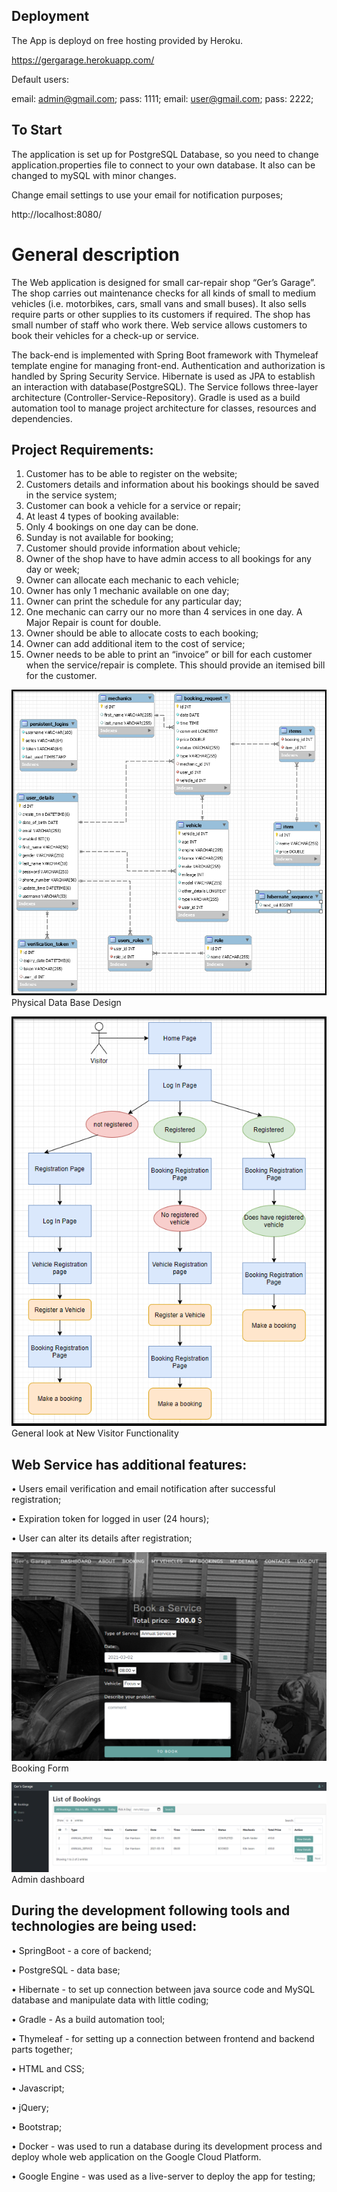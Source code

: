 ## Deployment

The App is deployd on free hosting provided by Heroku.

https://gergarage.herokuapp.com/

Default users:

email: admin@gmail.com; pass: 1111;
email: user@gmail.com; pass: 2222;

## To Start


The application is set up for PostgreSQL Database, so you need to change application.properties file to connect to your 
own database. It also can be changed to mySQL with minor changes.


Change email settings to use your email for notification purposes;

http://localhost:8080/



# General description

The Web application is designed for small car-repair shop “Ger’s Garage”. 
The shop carries out maintenance checks for all kinds of small to medium vehicles (i.e. motorbikes, cars, small vans and small buses).
It also sells require parts or other supplies to its customers if required. 
The shop has small number of staff who work there.
Web service allows customers to book their vehicles for a check-up or service.


The back-end is implemented with Spring Boot framework with 
Thymeleaf template engine for managing front-end.
Authentication and authorization is handled by Spring Security Service.
Hibernate is used as JPA to establish an interaction with database(PostgreSQL). The Service
follows three-layer architecture (Controller-Service-Repository).
Gradle is used as a  build automation tool to manage project architecture for classes, resources and dependencies. 


## Project Requirements:

1) Customer has to be able to register on the website;
2) Customers details and information about his bookings should be saved in the service system;
3) Customer can book a vehicle for a service or repair;
4) At least 4 types of booking available:
5) Only 4 bookings on one day can be done.
6) Sunday is not available for booking;
7) Customer should provide information about vehicle;
8) Owner of the shop have to have admin access to all bookings for any day or week;
9) Owner can allocate each mechanic to each vehicle;
10) Owner has only 1 mechanic available on one day;
11) Owner can print the schedule for any particular day;
12) One mechanic can carry our no more than 4 services in one day. A Major Repair is count for double.
13) Owner should be able to allocate costs to each booking;
14) Owner can add additional item to the cost of service;
15) Owner needs to be able to print an “invoice” or bill for each customer when the service/repair is complete. This should provide an itemised bill for the customer.


![DataBase design](https://github.com/Sashatottenkof/Ger_garage/blob/master/src/main/resources/static/images/GitHub_Images/DataBase_schema.png)
Physical Data Base Design


![Functionality](https://github.com/Sashatottenkof/Ger_garage/blob/master/src/main/resources/static/images/GitHub_Images/Functionality.png)
General look at New Visitor Functionality


## Web Service has additional features:

• Users email verification and email notification after successful registration;

• Expiration token for logged in user (24 hours);

• User can alter its details after registration;

![DataBase design](https://github.com/Sashatottenkof/Ger_garage/blob/master/src/main/resources/static/images/GitHub_Images/Booking-Form.png)
Booking Form


![DataBase design](https://github.com/Sashatottenkof/Ger_garage/blob/master/src/main/resources/static/images/GitHub_Images/Admin-Dashboard.png)
Admin dashboard


## During the development following tools and technologies are being used:

• SpringBoot - a core of backend; 

• PostgreSQL - data base;

• Hibernate -  to set up connection between java source code and MySQL database and manipulate data with little coding;

• Gradle - As a build automation tool;

• Thymeleaf - for setting up a connection between frontend and backend parts together;

• HTML and CSS;

• Javascript;

• jQuery;

• Bootstrap;

• Docker - was used to run a database during its development process and deploy whole web application on the Google Cloud Platform.

• Google Engine - was used as a live-server to deploy the app for testing;


